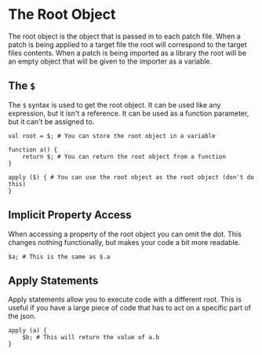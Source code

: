 <html lang="en" th:replace="~{page::page('Root Object', ~{::content})}">
<body th:fragment="content">

# The Root Object
The root object is the object that is passed in to each patch file.
When a patch is being applied to a target file the root will correspond to the target files contents.
When a patch is being imported as a library the root will be an empty object that will be given to the importer as a variable.

## The `$` 
The `$` syntax is used to get the root object.
It can be used like any expression, but it isn't a <a th:href="@{/syntax/index.html#references}">reference</a>.
It can be used as a function parameter, but it can't be assigned to.

```jsonpatcher
val root = $; # You can store the root object in a variable

function a() {
    return $; # You can return the root object from a function
}

apply ($) { # You can use the root object as the root object (don't do this)
}
```

## Implicit Property Access
When accessing a property of the root object you can omit the dot.
This changes nothing functionally, but makes your code a bit more readable.
```jsonpatcher
$a; # This is the same as $.a
```

## Apply Statements
Apply statements allow you to execute code with a different root.
This is useful if you have a large piece of code that has to act on a specific part of the json.
```jsonpatcher
apply (a) {
    $b; # This will return the value of a.b
}
```

</body>
</html>
